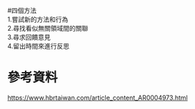 #四個方法  
1.嘗試新的方法和行為  
2.尋找看似無關領域間的關聯  
3.尋求回饋意見  
4.留出時間來進行反思  

# 參考資料  
https://www.hbrtaiwan.com/article_content_AR0004973.html  
